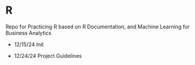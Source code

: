 # R
Repo for Practicing R based on R Documentation, and Machine Learning for Business Analytics 

- 12/15/24 Init

- 12/24/24 Project Guidelines